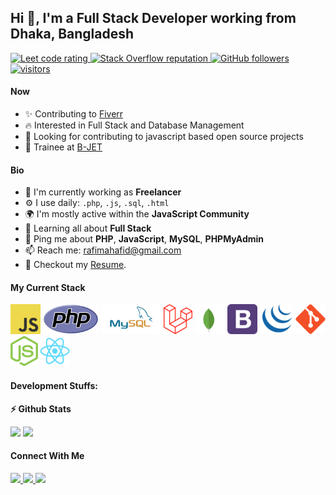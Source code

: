 ## Hi 👋, I'm a Full Stack Developer working from Dhaka, Bangladesh

<p align="left">
  <a href="https://leetcode.com/rafimahafid/">
    <img src="https://cp-logo.vercel.app/leetcode/rafimahafid" alt="Leet code rating" />
  </a>
 
  <a href="https://stackoverflow.com/users/14045437/rafi-mahafid">
    <img alt="Stack Overflow reputation" src="https://img.shields.io/stackexchange/stackoverflow/r/5921662?color=orange&label=reputation&logo=stackoverflow">
  </a>
  <a href="https://github.com/Maestro-Apollo?tab=followers">
    <img alt="GitHub followers" src="https://img.shields.io/github/followers/Maestro-Apollo?color=green&logo=github">
  </a>
  <a href="https://github.com/Maestro-Apollo/">
    <img src="https://komarev.com/ghpvc/?username=Maestro-Apollo" alt="visitors" />
  </a>

</p>

#### Now

- ✨ Contributing to [Fiverr](https://www.fiverr.com/web_apollo?up_rollout=true)
- :fire: Interested in Full Stack and Database Management
- :calendar: Looking for contributing to javascript based open source projects
- :office: Trainee at [B-JET](https://bjet.org/)

#### Bio

- 🏢 I'm currently working as **Freelancer**
- ⚙️ I use daily: `.php`, `.js`, `.sql`, `.html`
- 🌍 I'm mostly active within the **JavaScript Community**
- 🌱 Learning all about **Full Stack**
- 💬 Ping me about **PHP**, **JavaScript**, **MySQL**, **PHPMyAdmin**
- 📫 Reach me: rafimahafid@gmail.com
- 📝 Checkout my [Resume](files/Rafi%20Mahafid%20Resume.pdf).

#### My Current Stack

<img height="48" src="img/js_logo.svg" alt="javascript"> <img height="48" src="img/new-php-logo.svg" alt="php"> <img height="48" src="img/mysql-ar21.svg" alt="mysql"> <img height="48" src="img/laravel-2.svg" alt="laravel"> <img height="48" src="img/mongodb-icon-1.svg" alt="mongodb"> <img height="48" src="img/bootstrap-4.svg" alt="bootstrap4"> <img height="48" src="img/jquery-4.svg" alt="jquery"> <img height="48" src="img/git-original.svg" alt="git"> <img height="48" src="img/nodejs-icon.svg" alt="nodejs"> <img height="48" src="img/react-original.svg" alt="react">

#### Development Stuffs:

<b>⚡ Github Stats</b>

<p float="left">
<img height="180em" src="https://github-readme-stats.vercel.app/api?username=Maestro-Apollo&show_icons=true&hide_border=true&&count_private=true&include_all_commits=true" /> 
<img height="180em" src="https://github-readme-stats.vercel.app/api/top-langs/?username=Maestro-Apollo&show_icons=true&hide_border=true&layout=compact&langs_count=8"/>
</p>

<!-- <b>&#128200; Competitive Programming</b>

<p float="left">
<img height="273em" src="https://leetcard.jacoblin.cool/rafimahafid?theme=light&font=Karma&ext=contest" />

</p> -->

<!-- #### Recent Activity

<p><b> &#9749; Latest Medium Blogs</b></p>

<a target="_blank" href="https://github-readme-medium-recent-article.vercel.app/medium/@sudiptob2/0"><img src="https://github-readme-medium-recent-article.vercel.app/medium/@sudiptob2/0" alt="Latest medium article">

<a target="_blank" href="https://github-readme-medium-recent-article.vercel.app/medium/@sudiptob2/1"><img src="https://github-readme-medium-recent-article.vercel.app/medium/@sudiptob2/1" alt="Latest medium article"> </a> -->

#### Connect With Me

<p left="center">
<a href="https://www.linkedin.com/in/rafi-mahafid/">
  <img src="https://img.shields.io/badge/linkedin-%230077B5.svg?&style=for-the-badge&logo=linkedin&logoColor=white" height=25>
</a> 
<a href="https://www.facebook.com/profile.php?id=100011336448086">
  <img src="https://img.shields.io/badge/Facebook-1877F2?style=for-the-badge&logo=facebook&logoColor=white" height=25>
</a>
<a href="mailto:rafimahafid@gmail.com">
  <img src="https://img.shields.io/badge/Gmail-D14836?style=for-the-badge&logo=gmail&logoColor=white" height=25>
</a>
</p>
